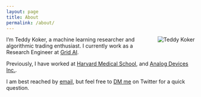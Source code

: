 ```yaml
---
layout: page
title: About
permalink: /about/
---
```


<img alt="Teddy Koker" src="/images/profile.jpg"
    style="float: right; max-width: 33%; margin: 0 0 1em 2em;">

I’m Teddy Koker, a machine learning researcher and algorithmic trading enthusiast.
I currently work as a Research Engineer at [Grid AI](https://grid.ai).

Previously, I have worked at [Harvard Medical
School](https://hms.harvard.edu/), and [Analog Devices Inc.](https://www.analog.com/en/index.html).

I am best reached by [email](mailto:teddy.koker@gmail.com), but feel free to 
[DM me](https://twitter.com/messages/compose?recipient_id=970337853912821760") on Twitter for
a quick question.
